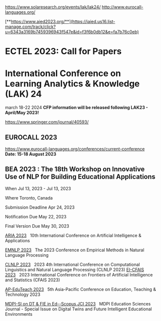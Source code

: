 https://www.solaresearch.org/events/lak/lak24/
http://www.eurocall-languages.org/

[**https://www.aied2023.org/**](https://iaied.us16.list-manage.com/track/click?u=6343a3169b7459396943f547e&id=f3f6b0db12&e=fa7b76c0eb)

# ECTEL 2023: Call for Papers

# International Conference on Learning Analytics & Knowledge (LAK) 24 
march 18-22 2024
**CFP information will be released following LAK23 - April/May 2023!**

https://www.springer.com/journal/40593/
## EUROCALL 2023 
https://www.eurocall-languages.org/conferences/current-conference
**Date: 15-18 August 2023**



## BEA 2023 : The 18th Workshop on Innovative Use of NLP for Building Educational Applications

When Jul 13, 2023 - Jul 13, 2023

Where Toronto, Canada

Submission Deadline Apr 24, 2023

Notification Due May 22, 2023

Final Version Due May 30, 2023



[ARIA 2023](http://wikicfp.com/cfp/servlet/event.showcfp?eventid=168818)   10th International Conference on Artificial Intelligence & Applications

[EMNLP 2023](http://wikicfp.com/cfp/servlet/event.showcfp?eventid=172917)   The 2023 Conference on Empirical Methods in Natural Language Processing

[CLNLP 2023](http://wikicfp.com/cfp/servlet/event.showcfp?eventid=86409)   2023 4th International Conference on Computational Linguistics and Natural Language Processing (CLNLP 2023)
[EI-CFAIS 2023](http://wikicfp.com/cfp/servlet/event.showcfp?eventid=86353)   2023 International Conference on Frontiers of Artificial Intelligence and Statistics (CFAIS 2023)

[AP-EduTeach 2023](http://wikicfp.com/cfp/servlet/event.showcfp?eventid=93346)   5th Asia-Pacific Conference on Education, Teaching & Technology 2023

[MDPI-SI on DT & FIE in Ed--Scopus,JCI 2023](http://wikicfp.com/cfp/servlet/event.showcfp?eventid=149593)   MDPI Education Sciences Journal - Special Issue on Digital Twins and Future Intelligent Educational Environments